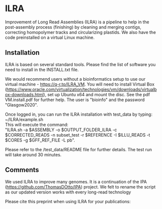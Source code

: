 # ILRA
Improvement of Long Read Assemblies (ILRA) is a pipeline to help in the post-assembly process (finishing) by cleaning and merging contigs, correcting homopolymer tracks and circularizing plastids. We also have the code preinstalled on a virtual Linux machine.  

## Installation
ILRA is based on several standard tools. Please find the list of software you need to install in the INSTALL.txt file.

We would recommend users without a bioinformatics setup to use our virtual machine - https://q-r.to/ILRA_VM. You will need to install Virtual Box (https://www.oracle.com/virtualization/technologies/vm/downloads/virtualbox-downloads.html), set up Ubuntu x64 and mount the disc. See the pdf VM.install.pdf for further help. The user is "bioinfo" and the password "Glasgow2020". 

Once logged in, you can run the ILRA installation with test_data by typing:<BR>
~/ILRA/example.sh<BR>
This will execute the command:<BR>
"ILRA.sh -a $ASSEMBLY -o $OUTPUT_FOLDER_ILRA -c $CORRECTED_READS -n subset_test -r $REFERENCE -I $ILLU_READS -t $CORES -g $GFF_REF_FILE -L pb". 

Please refer to the /test_data/README file for further details. The test run will take around 30 minutes.

## Comments
We used ILRA to improve many genomes. It is a continuation of the IPA (https://github.com/ThomasDOtto/IPA) project. We felt to rename the script as our updated version works with every long-read technology
  
Please cite this preprint when using ILRA for your publications:


